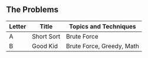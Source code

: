 ## The Problems

|  Letter | Title                     | Topics and Techniques                          |
|---------|---------------------------|-----------------------------|
|  A | Short Sort         | Brute Force                       |
|  B | Good Kid         | Brute Force, Greedy, Math                       |



